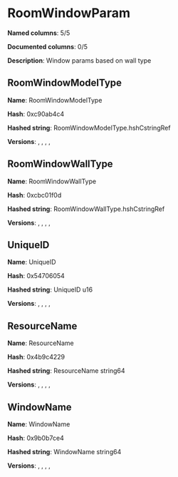 # RoomWindowParam
**Named columns**: 5/5

**Documented columns**: 0/5

**Description**: Window params based on wall type
## RoomWindowModelType

**Name**: RoomWindowModelType

**Hash**: 0xc90ab4c4

**Hashed string**: RoomWindowModelType.hshCstringRef

**Versions**: , , , , 

## RoomWindowWallType

**Name**: RoomWindowWallType

**Hash**: 0xcbc01f0d

**Hashed string**: RoomWindowWallType.hshCstringRef

**Versions**: , , , , 

## UniqueID

**Name**: UniqueID

**Hash**: 0x54706054

**Hashed string**: UniqueID u16

**Versions**: , , , , 

## ResourceName

**Name**: ResourceName

**Hash**: 0x4b9c4229

**Hashed string**: ResourceName string64

**Versions**: , , , , 

## WindowName

**Name**: WindowName

**Hash**: 0x9b0b7ce4

**Hashed string**: WindowName string64

**Versions**: , , , , 

